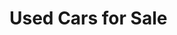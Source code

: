 <html>
  <script src='https://d3js.org/d3.v5.min.js'></script>
  <head>
    <link rel="stylesheet" href="styles.css">
  </head>
  <body onload='init()'>
    <h1>Used Cars for Sale</h1>
    <svg width=1000 height=1000>
    </svg>
    <div id="legend"></div>
    <script>
      async function init() {
        const data = await d3.csv('https://raw.githubusercontent.com/kellycosgrove/CS416_Narrative_Visualization/main/used_car_sales_agg.csv');
    var filteredData = data.filter(function(d){ return d.agesold > 4 })

    var result = [];
    filteredData.reduce(function(res, value) {
      if (!res[value.Make]) {
        res[value.Make] = { Make: value.Make, ID: 0*1 };
        result.push(res[value.Make])
      }
      res[value.Make].ID += value.ID*1;
      return res;
    }, {});

    console.log(filteredData)
    console.log(result)

    var margin = 400;
    var radius = 400;
    var amtOfBrands = 10;
    var colors = d3.schemeCategory10.slice(0,amtOfBrands);
      
    var tooltip = d3.select("#tooltip");

    var pie = d3.pie().value(function(d) {return d.ID});

    var path = d3.arc().innerRadius(0).outerRadius(radius);
    var ordScale = d3.scaleOrdinal()
                   .domain(result)
    .range(colors);

    var label = d3.arc()
                .outerRadius(radius)
                .innerRadius(0);

    d3.select("svg").append("g").attr("transform", "translate("+margin+","+margin+")");

    d3.select("g").selectAll("arc").data(pie(result)).enter().append("path")
               .attr("d", path)
               .attr("fill", function(d) { return ordScale(d.data.Make); });

    d3.select("g").selectAll("arc").data(pie(result)).enter().append("text")
               .attr("transform", function(d) { 
                        return "translate(" + label.centroid(d) + ")"; 
                })
               .text(function(d) { return d.data.Make; })
               .style("font-family", "arial")
               .style("font-size", 12);
      
    var legendItemSize = 8;
    var legendSpacing = 4;
    var xOffset = 50;
    var yOffset = 50;
    var legend = d3
     .select('#legend')
     .append('svg')
              .selectAll('.legendItem')
              .data(result);

     legend
     .enter()
     .append('rect')
     .attr('class', 'legendItem')
     .attr('width', legendItemSize)
     .attr('height', legendItemSize)
     .style('fill', function(d) { return ordScale(d.Make); })
     .attr('transform',
                  (d, i) => {
                      var x = xOffset;
                      var y = yOffset + (legendItemSize + legendSpacing) * i;
                      return `translate(${x}, ${y})`;
                  });  

   legend
     .enter()
     .append('text')
     .attr('x', xOffset + legendItemSize + 5)
     .attr('y', (d, i) => yOffset + (legendItemSize + legendSpacing) * i + 12)
     .text(d => d.Make);  
      
      }
    </script>
  </body>
</html>
  
